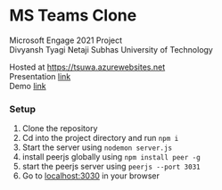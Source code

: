 # MS Teams Clone
Microsoft Engage 2021 Project  
Divyansh Tyagi
Netaji Subhas University of Technology  
  
Hosted at <a href = "https://tsuwa.azurewebsites.net">https://tsuwa.azurewebsites.net</a>  
Presentation <a href = "https://docs.google.com/document/d/1UcFJ_Sq8n92-D-TVKz8MujfgDyBpPmkzRNXqT6__02A/edit">link</a>  
Demo <a href = "https://youtu.be/aUMDg-ieirU">link</a>

### Setup 
1. Clone the repository
2. Cd into the project directory and run `npm i` 
3. Start the server using `nodemon server.js`
4. install peerjs globally using `npm install peer -g`
5. start the peerjs server using `peerjs --port 3031`
6. Go to <a href = "http://localhost:3030">localhost:3030</a> in your browser
